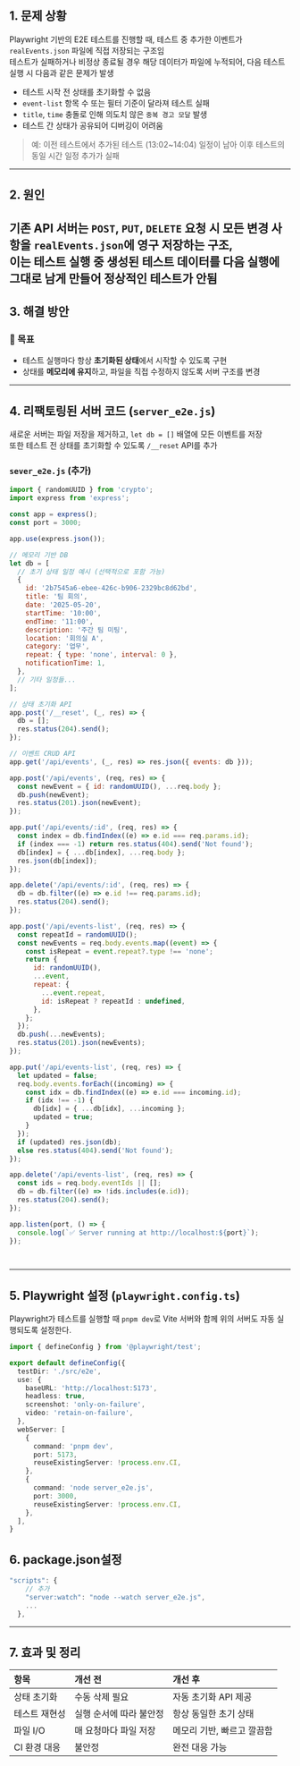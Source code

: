 ## 1. 문제 상황<br>  
Playwright 기반의 E2E 테스트를 진행할 때, 테스트 중 추가한 이벤트가 `realEvents.json` 파일에 직접 저장되는 구조임  
테스트가 실패하거나 비정상 종료될 경우 해당 데이터가 파일에 누적되어, 다음 테스트 실행 시 다음과 같은 문제가 발생  
* 테스트 시작 전 상태를 초기화할 수 없음  
* `event-list` 항목 수 또는 필터 기준이 달라져 테스트 실패  
* `title`, `time` 충돌로 인해 의도치 않은 `중복 경고 모달` 발생  
* 테스트 간 상태가 공유되어 디버깅이 어려움  
> 예: 이전 테스트에서 추가된 테스트 (13:02~14:04) 일정이 남아 이후 테스트의 동일 시간 일정 추가가 실패  
  
---  
## 2. 원인<br>  
기존 API 서버는 `POST`, `PUT`, `DELETE` 요청 시 모든 변경 사항을 `realEvents.json`에 영구 저장하는 구조,  
이는 테스트 실행 중 생성된 테스트 데이터를 다음 실행에 그대로 남게 만들어 정상적인 테스트가 안됨  
---  
## 3. 해결 방안<br>  
### 📌 목표<br>  
* 테스트 실행마다 항상 **초기화된 상태**에서 시작할 수 있도록 구현  
* 상태를 **메모리에 유지**하고, 파일을 직접 수정하지 않도록 서버 구조를 변경  
---  
## 4. 리팩토링된 서버 코드 (`server_e2e.js`)<br>  
새로운 서버는 파일 저장을 제거하고, `let db = []` 배열에 모든 이벤트를 저장  
또한 테스트 전 상태를 초기화할 수 있도록 `/__reset` API를 추가  
  
### `sever_e2e.js` (추가)<br>  
```javascript  
import { randomUUID } from 'crypto';
import express from 'express';

const app = express();
const port = 3000;

app.use(express.json());

// 메모리 기반 DB
let db = [
  // 초기 상태 일정 예시 (선택적으로 포함 가능)
  {
    id: '2b7545a6-ebee-426c-b906-2329bc8d62bd',
    title: '팀 회의',
    date: '2025-05-20',
    startTime: '10:00',
    endTime: '11:00',
    description: '주간 팀 미팅',
    location: '회의실 A',
    category: '업무',
    repeat: { type: 'none', interval: 0 },
    notificationTime: 1,
  },
  // 기타 일정들...
];

// 상태 초기화 API
app.post('/__reset', (_, res) => {
  db = [];
  res.status(204).send();
});

// 이벤트 CRUD API
app.get('/api/events', (_, res) => res.json({ events: db }));

app.post('/api/events', (req, res) => {
  const newEvent = { id: randomUUID(), ...req.body };
  db.push(newEvent);
  res.status(201).json(newEvent);
});

app.put('/api/events/:id', (req, res) => {
  const index = db.findIndex((e) => e.id === req.params.id);
  if (index === -1) return res.status(404).send('Not found');
  db[index] = { ...db[index], ...req.body };
  res.json(db[index]);
});

app.delete('/api/events/:id', (req, res) => {
  db = db.filter((e) => e.id !== req.params.id);
  res.status(204).send();
});

app.post('/api/events-list', (req, res) => {
  const repeatId = randomUUID();
  const newEvents = req.body.events.map((event) => {
    const isRepeat = event.repeat?.type !== 'none';
    return {
      id: randomUUID(),
      ...event,
      repeat: {
        ...event.repeat,
        id: isRepeat ? repeatId : undefined,
      },
    };
  });
  db.push(...newEvents);
  res.status(201).json(newEvents);
});

app.put('/api/events-list', (req, res) => {
  let updated = false;
  req.body.events.forEach((incoming) => {
    const idx = db.findIndex((e) => e.id === incoming.id);
    if (idx !== -1) {
      db[idx] = { ...db[idx], ...incoming };
      updated = true;
    }
  });
  if (updated) res.json(db);
  else res.status(404).send('Not found');
});

app.delete('/api/events-list', (req, res) => {
  const ids = req.body.eventIds || [];
  db = db.filter((e) => !ids.includes(e.id));
  res.status(204).send();
});

app.listen(port, () => {
  console.log(`✅ Server running at http://localhost:${port}`);
});

  
```  
---  
## 5. Playwright 설정 (`playwright.config.ts`)<br>  
Playwright가 테스트를 실행할 때 `pnpm dev`로 Vite 서버와 함께 위의 서버도 자동 실행되도록 설정한다.  
```typescript  
import { defineConfig } from '@playwright/test';

export default defineConfig({
  testDir: './src/e2e',
  use: {
    baseURL: 'http://localhost:5173',
    headless: true,
    screenshot: 'only-on-failure',
    video: 'retain-on-failure',
  },
  webServer: [
    {
      command: 'pnpm dev',
      port: 5173,
      reuseExistingServer: !process.env.CI,
    },
    {
      command: 'node server_e2e.js',
      port: 3000,
      reuseExistingServer: !process.env.CI,
    },
  ],
}  
```  
## 6. package.json설정<br>  
```typescript  
"scripts": {
    // 추가
    "server:watch": "node --watch server_e2e.js",
    ...
  },  
```  
---  
## 7. 효과 및 정리<br>  
|항목|개선 전|개선 후|  
|:---|:---|:---|
|상태 초기화|수동 삭제 필요|자동 초기화 API 제공|  
|테스트 재현성|실행 순서에 따라 불안정|항상 동일한 초기 상태|  
|파일 I/O|매 요청마다 파일 저장|메모리 기반, 빠르고 깔끔함|  
|CI 환경 대응|불안정|완전 대응 가능|  
